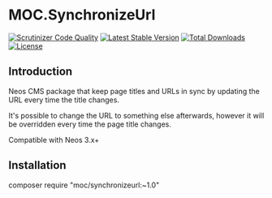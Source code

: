 MOC.SynchronizeUrl
==================

[![Scrutinizer Code Quality](https://scrutinizer-ci.com/g/mocdk/MOC.SynchronizeUrl/badges/quality-score.png?b=master)](https://scrutinizer-ci.com/g/mocdk/MOC.SynchronizeUrl/?branch=master)
[![Latest Stable Version](https://poser.pugx.org/moc/synchronizeurl/v/stable)](https://packagist.org/packages/moc/synchronizeurl)
[![Total Downloads](https://poser.pugx.org/moc/synchronizeurl/downloads)](https://packagist.org/packages/moc/synchronizeurl)
[![License](https://poser.pugx.org/moc/synchronizeurl/license)](https://packagist.org/packages/moc/synchronizeurl)

Introduction
------------

Neos CMS package that keep page titles and URLs in sync by updating the URL every time the title changes.

It's possible to change the URL to something else afterwards, however it will be overridden every time
the page title changes.

Compatible with Neos 3.x+

Installation
------------

composer require "moc/synchronizeurl:~1.0"
